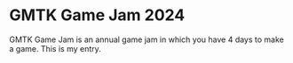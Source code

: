 # GMTK Game Jam 2024
GMTK Game Jam is an annual game jam in which you have 4 days to make a game. This is my entry.
